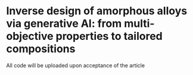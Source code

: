 # Inverse design of amorphous alloys via generative AI: from multi-objective properties to tailored compositions
All code will be uploaded upon acceptance of the article
